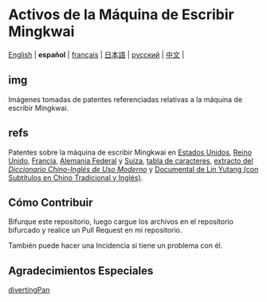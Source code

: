 # Activos de la Máquina de Escribir Mingkwai

[English](https://github.com/ExpedicHabbet/MingkwaiAssets/blob/main/README.md) |
__español__ |
[français](https://github.com/ExpedicHabbet/MingkwaiAssets/blob/main/LISEZMOI.md) |
[日本語](https://github.com/ExpedicHabbet/MingkwaiAssets/blob/main/README-JA.md) |
[русский](https://github.com/ExpedicHabbet/MingkwaiAssets/blob/main/README-RU.md) |
[中文](https://github.com/ExpedicHabbet/MingkwaiAssets/blob/main/README-ZH.md) |

## img

Imágenes tomadas de patentes referenciadas relativas a la máquina de escribir Mingkwai.

## refs

Patentes sobre la máquina de escribir Mingkwai en [Estados ](https://github.com/ExpedicHabbet/MingkwaiAssets/blob/main/refs/US2613795A.pdf)[Unidos](https://github.com/ExpedicHabbet/MingkwaiAssets/blob/main/refs/US2613794A.pdf), [Reino Unido](https://github.com/ExpedicHabbet/MingkwaiAssets/blob/main/refs/GB711462A.pdf), [Francia](https://github.com/ExpedicHabbet/MingkwaiAssets/blob/main/refs/FR984303A.pdf), [Alemania Federal](https://github.com/ExpedicHabbet/MingkwaiAssets/blob/main/refs/DE922774C.pdf) y [Suiza](https://github.com/ExpedicHabbet/MingkwaiAssets/blob/main/refs/CH327313A.pdf), [tabla de caracteres](https://github.com/ExpedicHabbet/MingkwaiAssets/blob/main/refs/字表·明快華文打字機.pdf), [extracto del _Diccionario Chino-Inglés de Uso Moderno_](https://github.com/ExpedicHabbet/MingkwaiAssets/blob/main/refs/林語堂《當代漢英詞典》摘錄.pdf) y [Documental de Lin Yutang (con Subtítulos en Chino Tradicional y Inglés)](https://github.com/ExpedicHabbet/MingkwaiAssets/blob/main/refs/林語堂紀錄片(1985年).mp4).

## Cómo Contribuir

Bifurque este repositorio, luego cargue los archivos en el repositorio bifurcado y realice un Pull Request en mi repositorio.

También puede hacer una Incidencia si tiene un problema con él.

## Agradecimientos Especiales

[divertingPan](https://github.com/divertingPan)